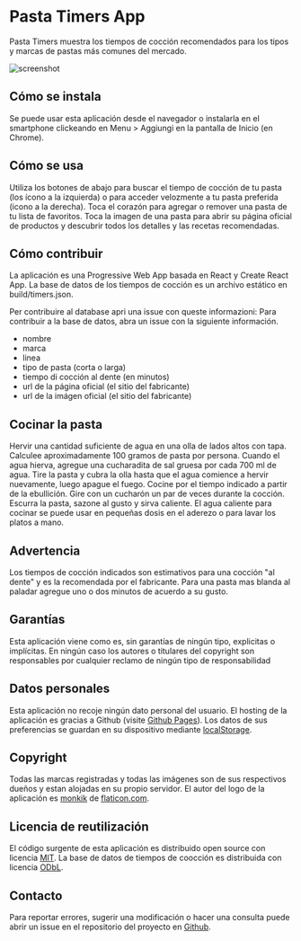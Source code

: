 # Pasta Timers App

Pasta Timers muestra los tiempos de cocción recomendados para los tipos y marcas de pastas más comunes del mercado.

![screenshot](https://repository-images.githubusercontent.com/214686946/4b0a8980-ed27-11e9-827f-88954c137291)

## Cómo se instala

Se puede usar esta aplicación desde el navegador o instalarla en el smartphone clickeando en Menu > Aggiungi en la pantalla de Inicio (en Chrome).

## Cómo se usa

Utiliza los botones de abajo para buscar el tiempo de cocción de tu pasta (los ícono a la izquierda)
o para acceder velozmente a tu pasta preferida (icono a la derecha).
Toca el corazón para agregar o remover una pasta de tu lista de favoritos.
Toca la imagen de una pasta para abrir su página oficial de productos y descubrir todos los detalles y las recetas recomendadas.

## Cómo contribuir

La aplicación es una Progressive Web App basada en React y Create React App.
La base de datos de los tiempos de cocción es un archivo estático en build/timers.json.

Per contribuire al database apri una issue con queste informazioni:
Para contribuir a la base de datos, abra un issue con la siguiente información.

* nombre
* marca
* linea
* tipo de pasta (corta o larga)
* tiempo di cocción al dente (en minutos)
* url de la página oficial (el sitio del fabricante)
* url de la imágen oficial (el sitio del fabricante)

## Cocinar la pasta

Hervir una cantidad suficiente de agua en una olla de lados altos con tapa.
Calculee aproximadamente 100 gramos de pasta por persona. Cuando el agua hierva, agregue una cucharadita de sal gruesa por cada 700 ml de agua. 
Tire la pasta y cubra la olla hasta que el agua comience a hervir nuevamente, luego apague el fuego. 
Cocine por el tiempo indicado a partir de la ebullición.
Gire con un cucharón un par de veces durante la cocción.
Escurra la pasta, sazone al gusto y sirva caliente. 
El agua caliente para cocinar se puede usar en pequeñas dosis en el aderezo o para lavar los platos a mano.

## Advertencia

Los tiempos de cocción indicados son estimativos para una cocción "al dente" y es la recomendada por el fabricante.
Para una pasta mas blanda al paladar agregue uno o dos minutos de acuerdo a su gusto.

## Garantías

Esta aplicación viene como es, sin garantías de ningún tipo, explicitas o implícitas.
En ningún caso los autores o titulares del copyright son responsables por cualquier reclamo de ningún tipo de responsabilidad

## Datos personales

Esta aplicación no recoje ningún dato personal del usuario.
El hosting de la aplicación es gracias a Github (visite <a href="https://pages.github.com/" rel="noopener noreferrer" target="_blank">Github Pages</a>).
Los datos de sus preferencias se guardan en su dispositivo mediante <a href="https://developer.mozilla.org/en-US/docs/Web/API/Window/localStorage" rel="noopener noreferrer" target="_blank">localStorage</a>.

## Copyright

Todas las marcas registradas y todas las imágenes son de sus respectivos dueños y estan alojadas en su propio servidor.
El autor del logo de la aplicación es <a href="https://www.flaticon.com/authors/monkik" title="monkik">monkik</a> de <a href="https://www.flaticon.com/" title="Flaticon">flaticon.com</a>.

## Licencia de reutilización

El código surgente de esta aplicación es distribuido open source con licencia <a href="https://tldrlegal.com/license/mit-license" rel="noopener noreferrer" target="_blank">MIT</a>.
La base de datos de tiempos de coocción es distribuida con licencia <a href="https://tldrlegal.com/license/odc-open-database-license-(odbl)" rel="noopener noreferrer" target="_blank">ODbL</a>.

## Contacto

Para reportar errores, sugerir una modificación o hacer una consulta puede abrir un issue en el repositorio del proyecto en <a href="https://github.com/jenkin/pasta-timers-app/issues" rel="noopener noreferrer" target="_blank">Github</a>.
